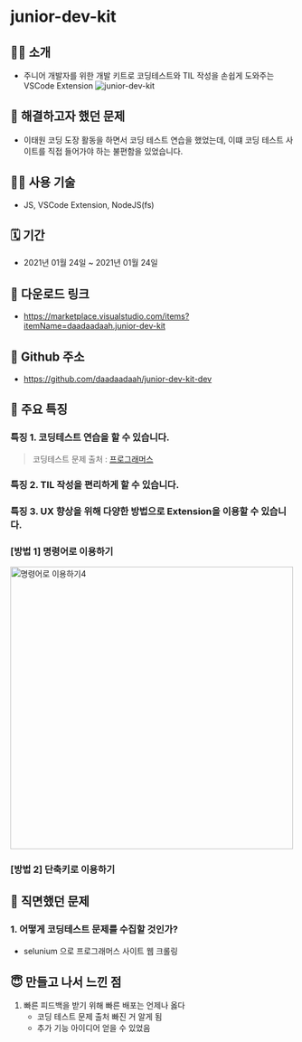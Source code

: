 # junior-dev-kit
## 🙇‍♀️ 소개
- 주니어 개발자를 위한 개발 키트로 코딩테스트와 TIL 작성을 손쉽게 도와주는 VSCode Extension
![junior-dev-kit](https://user-images.githubusercontent.com/60481383/105970660-f67e4f80-60cc-11eb-8076-b68e4453f4f5.gif)

## 🤔 해결하고자 했던 문제
- 이태원 코딩 도장 활동을 하면서 코딩 테스트 연습을 했었는데, 이떄 코딩 테스트 사이트를 직접 들어가야 하는 불편함을 있었습니다.

## 👩‍💻 사용 기술
- JS, VSCode Extension, NodeJS(fs)

## 🗓️ 기간
- 2021년 01월 24일 ~ 2021년 01월 24일 

## 🎁 다운로드 링크
- https://marketplace.visualstudio.com/items?itemName=daadaadaah.junior-dev-kit

## 🎈 Github 주소
- https://github.com/daadaadaah/junior-dev-kit-dev

## 🎯 주요 특징
### 특징 1. 코딩테스트 연습을 할 수 있습니다.
   > 코딩테스트 문제 출처 : [프로그래머스](https://programmers.co.kr/learn/challenges?tab=all_challenges)

### 특징 2. TIL 작성을 편리하게 할 수 있습니다.

### 특징 3. UX 향상을 위해 다양한 방법으로 Extension을 이용할 수 있습니다. 
### [방법 1] 명령어로 이용하기
<img width="500" alt="명령어로 이용하기4" src="https://user-images.githubusercontent.com/60481383/105630887-e547ff80-5e8e-11eb-8ae9-e224b21656f9.png">

### [방법 2] 단축키로 이용하기







## 💪 직면했던 문제
### 1. 어떻게 코딩테스트 문제를 수집할 것인가?
- selunium 으로 프로그래머스 사이트 웹 크롤링


## 😇 만들고 나서 느낀 점
1. 빠른 피드백을 받기 위해 빠른 배포는 언제나 옳다
    - 코딩 테스트 문제 출처 빠진 거 알게 됨
    - 추가 기능 아이디어 얻을 수 있었음

